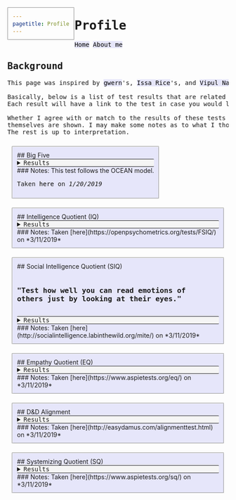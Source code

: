 ```yaml
---
pagetitle: Profile
---
```

<meta http-equiv="Content-Type" content="text/html; charset=UTF-8">
<meta name="viewport" content="width=device-width, initial-scale=1">
<link href="https://fonts.googleapis.com/css?family=Anonymous+Pro|Overpass+Mono" rel="stylesheet">
<style>
  body {
    padding: 20px;
    font-size: 14px;
  }
  img {
    max-width: 100%;
    height: auto;
  }
  h1, h2, h3 {
    font-family: 'Anonymous Pro', monospace;
  }
  p, li, pre {
    font-family: 'Overpass Mono', monospace;
  }
  a {
    text-decoration: none;
    color: black;
    background-color: #e6e6fa
  }
  div {
    background-color: #e6e6fa;
    border-radius: 2px;
    border-style: groove;
    border-width: 2px;
    padding: 10px;
    margin: 10px;
    height: auto;
    float: left;
  }
  details {
    font-family: 'Overpass Mono', monospace;
    background-color: #f5f5f5;
    border-width: 1px;
    border-left: 0px;
    border-right: 0px;
    border-style: solid;
    border-radius: 2px;
  }
</style>

# Profile

[Home](../index.html) [About me](about.html)

## Background

<pre>
This page was inspired by <a href='https://www.gwern.net/Links#profile'>gwern</a>'s, <a href='https://issarice.com/profile'>Issa Rice</a>'s, and <a href='https://vipulnaik.com/profile/'>Vipul Naik</a>'s profile pages.

Basically, below is a list of test results that are related to various personality traits.
Each result will have a link to the test in case you would like to take them as well.

Whether I agree with or match to the results of these tests is not discussed or verified here, only the results 
themselves are shown. I may make some notes as to what I thought of a test, but not much else. 
The rest is up to interpretation.
</pre>


<div class="sidebyside">
## Big Five
<details>
  <summary>Results</summary>

  **Open-Mindedness:** *high*, or *93rd percentile* of all test-takers.

  **Conscientiousness:** *medium-high*, or *75th percentile* of all test-takers.

  **Extraversion:** *medium-high*, or *75th percentile* of all test-takers.

  **Agreeableness:** *high*, or *89th percentile* of all test-takers.

  **Neuroticism/Negative Emotionality:** *medium*, or *50th percentile* of all test-takers.  
</details>
### Notes:
This test follows the OCEAN model.

Taken [here](http://www.outofservice.com/bigfive) on *1/20/2019*
</div>

<div class="sidebyside">
## Intelligence Quotient (IQ)
<details>
  <summary>Results</summary>
    <img src="images/openpsychIQ.png">
</details>
### Notes:
Taken [here](https://openpsychometrics.org/tests/FSIQ/) on *3/11/2019*
</div>

<div class="sidebyside">
## Social Intelligence Quotient (SIQ)
<pre>
<h3>"Test how well you can read emotions of 
others just by looking at their eyes."</h3></pre>
<details>
  <summary>Results</summary>
    <img src="images/SIQ.png">
</details>
### Notes:
Taken [here](http://socialintelligence.labinthewild.org/mite/) on *3/11/2019*
</div>

<div class="sidebyside">
## Empathy Quotient (EQ)
<details>
  <summary>Results</summary>
  <img src="images/EQ.png">
</details>
### Notes:
Taken [here](https://www.aspietests.org/eq/) on *3/11/2019*
</div>

<div class="sidebyside">
## D&D Alignment
<details>
  <summary>Results</summary>
**True Neutral**

**Alignment:**

Lawful Good ----- XXXXXXXXXXXXXXXX (16)

Neutral Good ---- XXXXXXXXXXXXXXXXX (17)

Chaotic Good ---- XXXXXXXXXXXXXX (14)

Lawful Neutral -- XXXXXXXXXXXXXXXXXXXXXXXX (24)

True Neutral ---- XXXXXXXXXXXXXXXXXXXXXXXXX (25)

Chaotic Neutral - XXXXXXXXXXXXXXXXXXXXXX (22)

Lawful Evil ----- XXXXXXXXX (9)

Neutral Evil ---- XXXXXXXXXX (10)

Chaotic Evil ---- XXXXXXX (7)

**Law & Chaos:**

Law ----- XXXXXXXX (8)

Neutral - XXXXXXXXX (9)

Chaos --- XXXXXX (6)


**Good & Evil:**
Good ---- XXXXXXXX (8)

Neutral - XXXXXXXXXXXXXXXX (16)

Evil ---- X (1)
</details>
### Notes:
Taken [here](http://easydamus.com/alignmenttest.html) on *3/11/2019*
</div>

<div class="sidebyside">
## Systemizing Quotient (SQ)
<details>
  <summary>Results</summary>
  <img src="images/SQ.png">
</details>
### Notes:
Taken [here](https://www.aspietests.org/sq/) on *3/11/2019*
</div>



